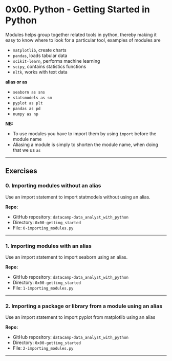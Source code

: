 0x00. Python - Getting Started in Python
========================================


Modules helps group together related tools in python, thereby making it easy to know where to look for a particular tool, examples of modules are
 
-   `matplotlib`, create charts
-   `pandas`, loads tabular data
-   `scikit-learn`, performs machine learning
-   `scipy`, contains statistics functions
-   `nltk`, works with text data

**alias or as**
-   `seaborn as sns`
-   `statsmodels as sm`
-   `pyplot as plt`
-   `pandas as pd`
-   `numpy as np`

**NB:** 
-   To use modules you have to import them by using `import` before the module name
-   Aliasing a module is simply to shorten the module name, when doing that we us `as`

---

Exercises
---------

### 0\. Importing modules without an alias

Use an import statement to import statmodels without using an alias.

**Repo:**

-   GitHub repository: `datacamp-data_analyst_with_python`
-   Directory: `0x00-getting_started`
-   File: `0-importing_modules.py`
---------------------------

### 1\. Importing modules with an alias

Use an import statement to import seaborn using an alias.

**Repo:**

-   GitHub repository: `datacamp-data_analyst_with_python`
-   Directory: `0x00-getting_started`
-   File: `1-importing_modules.py`
---------------------------

### 2\. Importing a package or library from a module using an alias

Use an import statement to import pyplot from matplotlib using an alias

**Repo:**

-   GitHub repository: `datacamp-data_analyst_with_python`
-   Directory: `0x00-getting_started`
-   File: `2-importing_modules.py`
---------------------------
